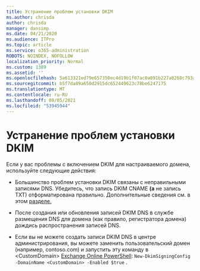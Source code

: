 ```yaml
---
title: Устранение проблем установки DKIM
ms.author: chrisda
author: chrisda
manager: dansimp
ms.date: 04/21/2020
ms.audience: ITPro
ms.topic: article
ms.service: o365-administration
ROBOTS: NOINDEX, NOFOLLOW
localization_priority: Normal
ms.custom: 1389
ms.assetid: ''
ms.openlocfilehash: 5a613321ed79e657350ec4d19b1f07ac0a091b227a8268c793a10edd9990d41f
ms.sourcegitcommit: b5f7da89a650d2915dc652449623c78be6247175
ms.translationtype: MT
ms.contentlocale: ru-RU
ms.lasthandoff: 08/05/2021
ms.locfileid: "53945944"
---
```

# <a name="fix-dkim-setup-issues"></a>Устранение проблем установки DKIM

Если у вас проблемы с включением DKIM для настраиваемого домена, используйте следующие действия:

- Большинство проблем установки DKIM связаны с неправильными записями DNS. Убедитесь, что запись DKIM CNAME **(а** не запись TXT) отформатирована правильно. Дополнительные сведения см. в этом [разделе.](https://docs.microsoft.com/microsoft-365/security/office-365-security/use-dkim-to-validate-outbound-email#steps-you-need-to-do-to-manually-set-up-dkim)

- После создания или обновления записей DKIM DNS в службе размещения DNS для домена (как правило, регистратора домена) дождись распространения записей DNS.

- Если вы не можете создать записи DKIM DNS в центре администрирования, вы можете заменить пользовательский домен (например, contoso.com) и запустить эту команду в \<CustomDomain\> [Exchange Online PowerShell](https://docs.microsoft.com/powershell/exchange/exchange-online/connect-to-exchange-online-powershell/connect-to-exchange-online-powershell): `New-DkimSigningConfig -DomainName <CustomDomain> -Enabled $true` .
